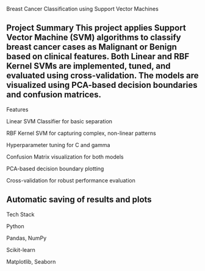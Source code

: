 Breast Cancer Classification using Support Vector Machines

Project Summary
This project applies Support Vector Machine (SVM) algorithms to classify breast cancer cases as Malignant or Benign based on clinical features.
Both Linear and RBF Kernel SVMs are implemented, tuned, and evaluated using cross-validation.
The models are visualized using PCA-based decision boundaries and confusion matrices.
------------
Features

Linear SVM Classifier for basic separation

RBF Kernel SVM for capturing complex, non-linear patterns

Hyperparameter tuning for C and gamma

Confusion Matrix visualization for both models

PCA-based decision boundary plotting

Cross-validation for robust performance evaluation

Automatic saving of results and plots
-----------
Tech Stack

Python

Pandas, NumPy

Scikit-learn

Matplotlib, Seaborn
